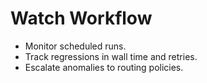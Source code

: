 # Watch Workflow

- Monitor scheduled runs.
- Track regressions in wall time and retries.
- Escalate anomalies to routing policies.
